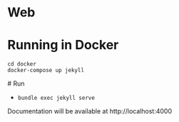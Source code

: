 # Web

# Running in Docker

```
cd docker
docker-compose up jekyll
```

# Run

* `bundle exec jekyll serve`

Documentation will be available at http://localhost:4000

